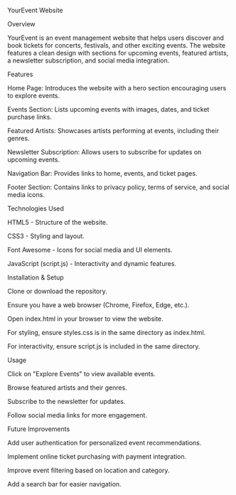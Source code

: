 YourEvent Website

Overview

YourEvent is an event management website that helps users discover and book tickets for concerts, festivals, and other exciting events. The website features a clean design with sections for upcoming events, featured artists, a newsletter subscription, and social media integration.

Features

Home Page: Introduces the website with a hero section encouraging users to explore events.

Events Section: Lists upcoming events with images, dates, and ticket purchase links.

Featured Artists: Showcases artists performing at events, including their genres.

Newsletter Subscription: Allows users to subscribe for updates on upcoming events.

Navigation Bar: Provides links to home, events, and ticket pages.

Footer Section: Contains links to privacy policy, terms of service, and social media icons.

Technologies Used

HTML5 - Structure of the website.

CSS3 - Styling and layout.

Font Awesome - Icons for social media and UI elements.

JavaScript (script.js) - Interactivity and dynamic features.

Installation & Setup

Clone or download the repository.

Ensure you have a web browser (Chrome, Firefox, Edge, etc.).

Open index.html in your browser to view the website.

For styling, ensure styles.css is in the same directory as index.html.

For interactivity, ensure script.js is included in the same directory.

Usage

Click on "Explore Events" to view available events.

Browse featured artists and their genres.

Subscribe to the newsletter for updates.

Follow social media links for more engagement.

Future Improvements

Add user authentication for personalized event recommendations.

Implement online ticket purchasing with payment integration.

Improve event filtering based on location and category.

Add a search bar for easier navigation.
